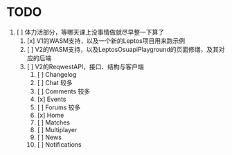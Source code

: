 # TODO

1. [ ] 体力活部分，等哪天课上没事情做就尽早整一下算了
   1. [x] V1的WASM支持，以及一个新的Leptos项目用来跑示例
   2. [ ] V2的WASM支持，以及LeptosOsuapiPlayground的页面修缮，及其对应的后端
   3. [ ] V2的ReqwestAPI，接口、结构与客户端
      1. [ ] Changelog
      2. [ ] Chat 较多
      3. [ ] Comments 较多
      4. [x] Events
      5. [ ] Forums 较多
      6. [x] Home
      7. [ ] Matches
      8. [ ] Multiplayer
      9. [ ] News
      10. [ ] Notifications

